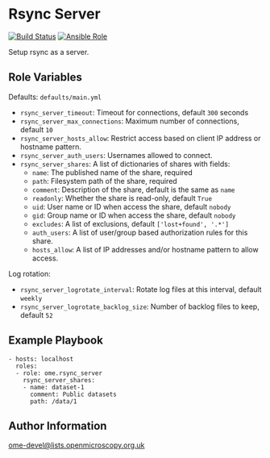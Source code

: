 Rsync Server
============

[![Build Status](https://travis-ci.org/ome/ansible-role-rsync-server.svg)](https://travis-ci.org/ome/ansible-role-rsync-server)
[![Ansible Role](https://img.shields.io/ansible/role/41886.svg)](https://galaxy.ansible.com/ome/rsync_server/)

Setup rsync as a server.


Role Variables
--------------

Defaults: `defaults/main.yml`

- `rsync_server_timeout`: Timeout for connections, default `300` seconds
- `rsync_server_max_connections`: Maximum number of connections, default `10`
- `rsync_server_hosts_allow`: Restrict access based on client IP address or hostname pattern.
- `rsync_server_auth_users`: Usernames allowed to connect.
- `rsync_server_shares`: A list of dictionaries of shares with fields:
  - `name`: The published name of the share, required
  - `path`: Filesystem path of the share, required
  - `comment`: Description of the share, default is the same as `name`
  - `readonly`: Whether the share is read-only, default `True`
  - `uid`: User name or ID when access the share, default `nobody`
  - `gid`: Group name or ID when access the share, default `nobody`
  - `excludes`: A list of exclusions, default `['lost+found', '.*']`
  - `auth_users`: A list of user/group based authorization rules for this share.
  - `hosts_allow`: A list of IP addresses and/or hostname pattern to allow access.


Log rotation:
- `rsync_server_logrotate_interval`: Rotate log files at this interval, default `weekly`
- `rsync_server_logrotate_backlog_size`: Number of backlog files to keep, default `52`


Example Playbook
----------------

    - hosts: localhost
      roles:
      - role: ome.rsync_server
        rsync_server_shares:
        - name: dataset-1
          comment: Public datasets
          path: /data/1


Author Information
------------------

ome-devel@lists.openmicroscopy.org.uk
